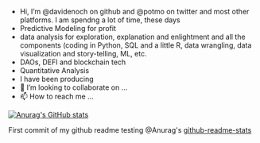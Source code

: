 -   Hi, I’m @davidenoch on github and @potmo on twitter and most other platforms. I am spendng a lot of time, these days
  - Predictive Modeling for profit
  - data analysis for exploration, explanation and enlightment and all the components (coding in Python, SQL and a little R, data wrangling, data visualization and story-telling, ML, etc.
  - DAOs, DEFI and blockchain tech
  - Quantitative Analysis
-  I have been producing 
- 💞️ I’m looking to collaborate on ...
- 📫 How to reach me ...  

[![Anurag's GitHub stats](https://github-readme-stats.vercel.app/api?username=davidenoch)](https://github.com/anuraghazra/github-readme-stats)

First commit of my github readme testing @Anurag's [github-readme-stats](https://github.com/anuraghazra/github-readme-stats)

<!---
davidenoch/davidenoch is a ✨ special ✨ repository because its `README.md` (this file) appears on your GitHub profile.
You can click the Preview link to take a look at your changes.
--->
